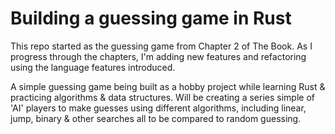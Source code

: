 # Building a guessing game in Rust

This repo started as the guessing game from Chapter 2 of The Book.
As I progress through the chapters, I'm adding new features and refactoring using the language features introduced.

A simple guessing game being built as a hobby project while learning Rust & practicing algorithms & data structures. Will be creating a series simple of 'AI' players to make guesses using different algorithms, including linear, jump, binary & other searches all to be compared to random guessing.
